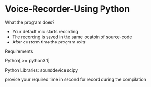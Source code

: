 # Voice-Recorder-Using Python



What the program does? 

- Your default mic starts recording
- The recording is saved in the same locatoin of source-code
- After custorm time the program exits




Requirements



Python[ >= python3.1]

Python Libraries: sounddevice scipy

provide your required time in second for record during the compilation


